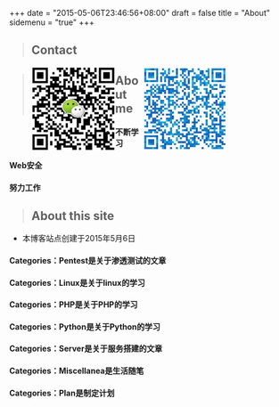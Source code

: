 +++
date = "2015-05-06T23:46:56+08:00"
draft = false
title = "About"
sidemenu = "true"
+++

> ## Contact
<div style="width:350px;margin-left:40px;margin-top:10px;">
    <div style="float:left">
        <img src="/img/wx.png" style="width:150px;height:150px;" title="添加微信">
    </div>
    <div style="float:right;">
        <img src="/img/qq.png" style="width:150px;height:150px;" title="添加QQ">
    </div>
</div>

> ## About me
- #### 不断学习
#### Web安全
#### 努力工作

> ## About this site
* 本博客站点创建于2015年5月6日
#### Categories：Pentest是关于渗透测试的文章
#### Categories：Linux是关于linux的学习
#### Categories：PHP是关于PHP的学习
#### Categories：Python是关于Python的学习
#### Categories：Server是关于服务搭建的文章
#### Categories：Miscellanea是生活随笔
#### Categories：Plan是制定计划
